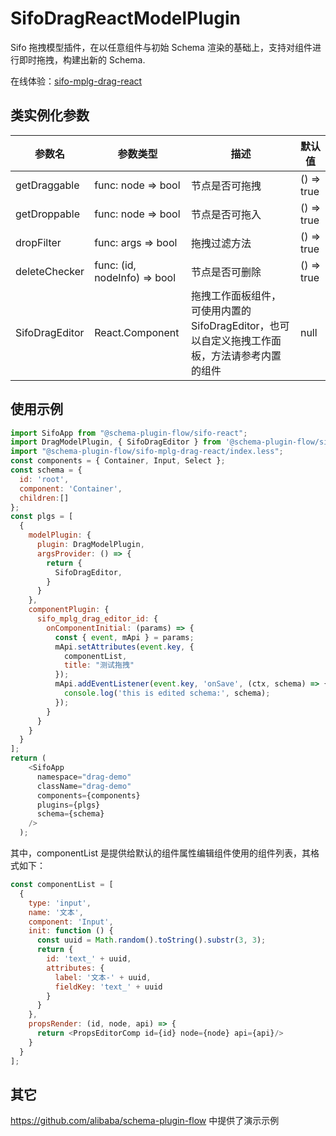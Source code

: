 # SifoDragReactModelPlugin

Sifo 拖拽模型插件，在以任意组件与初始 Schema 渲染的基础上，支持对组件进行即时拖拽，构建出新的 Schema.

在线体验：[sifo-mplg-drag-react](https://codesandbox.io/s/sifo-drag-react-yr3t4)   

## 类实例化参数
| 参数名            |  参数类型             |   描述            |   默认值     |
| ---------------- | ---------------------| ---------------- | ------------|
| getDraggable     |  func: node => bool    |      节点是否可拖拽         |    () => true   |
| getDroppable     |  func: node => bool    |      节点是否可拖入         |    () => true   |
| dropFilter     |  func: args => bool    |      拖拽过滤方法         |    () => true   |
| deleteChecker     |  func: (id, nodeInfo) => bool    |      节点是否可删除         |    () => true   |
| SifoDragEditor     |  React.Component    |      拖拽工作面板组件，可使用内置的SifoDragEditor，也可以自定义拖拽工作面板，方法请参考内置的组件         |   null    |


## 使用示例

```javascript
import SifoApp from "@schema-plugin-flow/sifo-react";
import DragModelPlugin, { SifoDragEditor } from '@schema-plugin-flow/sifo-mplg-drag-react';
import "@schema-plugin-flow/sifo-mplg-drag-react/index.less";
const components = { Container, Input, Select };
const schema = {
  id: 'root',
  component: 'Container',
  children:[]
};
const plgs = [
  {
    modelPlugin: {
      plugin: DragModelPlugin,
      argsProvider: () => {
        return {
          SifoDragEditor,
        }
      }
    },
    componentPlugin: {
      sifo_mplg_drag_editor_id: {
        onComponentInitial: (params) => {
          const { event, mApi } = params;
          mApi.setAttributes(event.key, {
            componentList,
            title: "测试拖拽"
          });
          mApi.addEventListener(event.key, 'onSave', (ctx, schema) => {
            console.log('this is edited schema:', schema);
          });
        }
      }
    }
  }
];
return (
    <SifoApp
      namespace="drag-demo"
      className="drag-demo"
      components={components}
      plugins={plgs}
      schema={schema}
    />
  );
```

其中，componentList 是提供给默认的组件属性编辑组件使用的组件列表，其格式如下：
```js
const componentList = [
  {
    type: 'input',
    name: '文本',
    component: 'Input',
    init: function () {
      const uuid = Math.random().toString().substr(3, 3);
      return {
        id: 'text_' + uuid,
        attributes: {
          label: '文本-' + uuid,
          fieldKey: 'text_' + uuid
        }
      }
    },
    propsRender: (id, node, api) => {
      return <PropsEditorComp id={id} node={node} api={api}/>
    }
  }
];
```

## 其它
https://github.com/alibaba/schema-plugin-flow 中提供了演示示例

